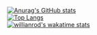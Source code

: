 [![Anurag's GitHub stats](https://github-readme-stats.vercel.app/api?username=DominicV1&theme=onedark)](https://github.com/anuraghazra/github-readme-stats) <br>
[![Top Langs](https://github-readme-stats.vercel.app/api/top-langs/?username=DominicV1&theme=onedark)](https://github.com/anuraghazra/github-readme-stats) <br>
[![willianrod's wakatime stats](https://github-readme-stats.vercel.app/api/wakatime?username=DominicV1&theme=onedark)](https://github.com/anuraghazra/github-readme-stats) <br>
